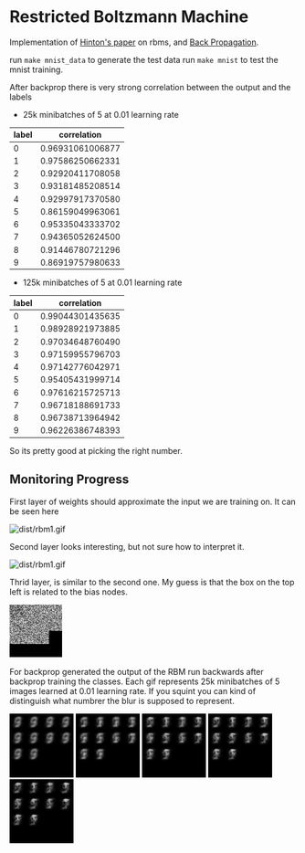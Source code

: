 Restricted Boltzmann Machine
============================

Implementation of [Hinton's paper](docs/hinton_rbm_guide.pdf?raw=true) on rbms, and [Back Propagation](docs/rojas-backprop.pdf?raw=true).

run `make mnist_data` to generate the test data
run `make mnist` to test the mnist training.

After backprop there is very strong correlation between the output and the labels

* 25k minibatches of 5 at 0.01 learning rate

label|      correlation
-----|-----------------
   0 | 0.96931061006877  
   1 | 0.97586250662331  
   2 | 0.92920411708058  
   3 | 0.93181485208514  
   4 | 0.92997917370580  
   5 | 0.86159049963061  
   6 | 0.95335043333702  
   7 | 0.94365052624500  
   8 | 0.91446780721296  
   9 | 0.86919757980633  

* 125k minibatches of 5 at 0.01 learning rate

label|      correlation
-----|-----------------
   0 | 0.99044301435635  
   1 | 0.98928921973885  
   2 | 0.97034648760490  
   3 | 0.97159955796703  
   4 | 0.97142776042971  
   5 | 0.95405431999714  
   6 | 0.97616215725713  
   7 | 0.96718188691733  
   8 | 0.96738713964942  
   9 | 0.96226386748393  

So its pretty good at picking the right number.

Monitoring Progress
-------------------

First layer of weights should approximate the input we are training on.  It can be seen here 

![dist/rbm1.gif](results/rbm1.gif?raw=true)

Second layer looks interesting, but not sure how to interpret it.

![dist/rbm1.gif](results/rbm2.gif?raw=true)

Thrid layer, is similar to the second one.  My guess is that the box on the top left is related to the bias nodes.

![dist/rbm1.gif](results/rbm3.gif?raw=true)

For backprop generated the output of the RBM run backwards after backprop training the classes.  Each gif represents 25k minibatches of 5 images learned at 0.01 learning rate.   If you squint you can kind of distinguish what numbrer the blur is supposed to represent.

![dist/bp1.gif](results/bp1.gif?raw=true)
![dist/bp2.gif](results/bp2.gif?raw=true)
![dist/bp3.gif](results/bp3.gif?raw=true)
![dist/bp4.gif](results/bp4.gif?raw=true)
![dist/bp5.gif](results/bp5.gif?raw=true)

